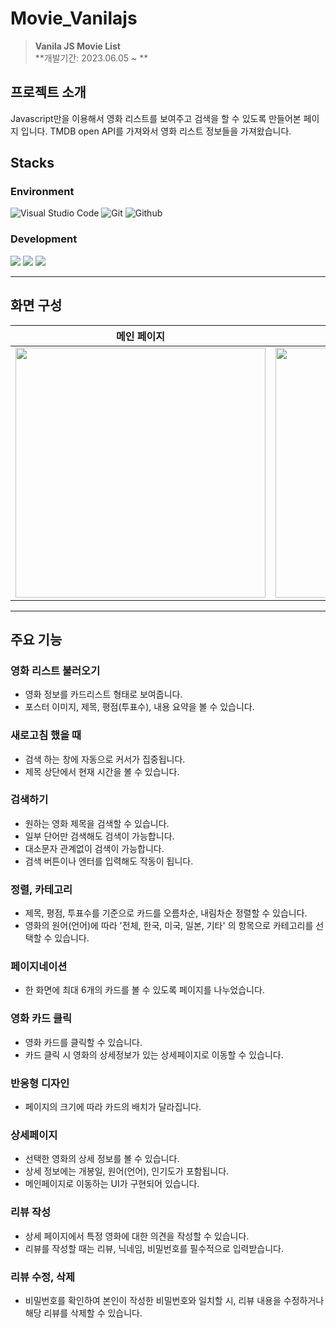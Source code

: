 # Movie_Vanilajs

> **Vanila JS Movie List** <br/> **개발기간: 2023.06.05 ~ **

## 프로젝트 소개

Javascript만을 이용해서 영화 리스트를 보여주고 검색을 할 수 있도록 만들어본 페이지 입니다.
TMDB open API를 가져와서 영화 리스트 정보들을 가져왔습니다.

## Stacks

### Environment

![Visual Studio Code](https://img.shields.io/badge/Visual%20Studio%20Code-007ACC?style=for-the-badge&logo=Visual%20Studio%20Code&logoColor=white)
![Git](https://img.shields.io/badge/Git-F05032?style=for-the-badge&logo=Git&logoColor=white)
![Github](https://img.shields.io/badge/GitHub-181717?style=for-the-badge&logo=GitHub&logoColor=white)

### Development

<img  src="https://img.shields.io/badge/html5-E34F26?style=for-the-badge&logo=html5&logoColor=white"> <img  src="https://img.shields.io/badge/css-1572B6?style=for-the-badge&logo=css3&logoColor=white"> <img  src="https://img.shields.io/badge/javascript-F7DF1E?style=for-the-badge&logo=javascript&logoColor=black">

---

## 화면 구성

|                                                      메인 페이지                                                       |                                                   검색했을 시 페이지                                                   |
| :--------------------------------------------------------------------------------------------------------------------: | :--------------------------------------------------------------------------------------------------------------------: |
| <img width="400" src="https://github.com/Hediar/Movie_Vanilajs/assets/72387948/92cedc67-7c55-41fe-94e3-eeef4545ecfb"/> | <img width="400" src="https://github.com/Hediar/Movie_Vanilajs/assets/72387948/831f572b-4848-4548-9fab-abf0d067f992"/> |

---

## 주요 기능

### 영화 리스트 불러오기

- 영화 정보를 카드리스트 형태로 보여줍니다.
- 포스터 이미지, 제목, 평점(투표수), 내용 요약을 볼 수 있습니다.

### 새로고침 했을 때

- 검색 하는 창에 자동으로 커서가 집중됩니다.
- 제목 상단에서 현재 시간을 볼 수 있습니다.

### 검색하기

- 원하는 영화 제목을 검색할 수 있습니다.
- 일부 단어만 검색해도 검색이 가능합니다.
- 대소문자 관계없이 검색이 가능합니다.
- 검색 버튼이나 엔터를 입력해도 작동이 됩니다.

### 정렬, 카테고리

- 제목, 평점, 투표수를 기준으로 카드를 오름차순, 내림차순 정렬할 수 있습니다.
- 영화의 원어(언어)에 따라 '전체, 한국,  미국, 일본, 기타' 의 항목으로 카테고리를 선택할 수 있습니다.

### 페이지네이션

- 한 화면에 최대 6개의 카드를 볼 수 있도록 페이지를 나누었습니다.

### 영화 카드 클릭

- 영화 카드를 클릭할 수 있습니다.
- 카드 클릭 시 영화의 상세정보가 있는 상세페이지로 이동할 수 있습니다.

### 반응형 디자인

- 페이지의 크기에 따라 카드의 배치가 달라집니다.

### 상세페이지

- 선택한 영화의 상세 정보를 볼 수 있습니다.
- 상세 정보에는 개봉일, 원어(언어), 인기도가 포함됩니다.
- 메인페이지로 이동하는 UI가 구현되어 있습니다.

### 리뷰 작성

- 상세 페이지에서 특정 영화에 대한 의견을 작성할 수 있습니다.
- 리뷰를 작성할 때는 리뷰, 닉네임, 비밀번호를 필수적으로 입력받습니다.

### 리뷰 수정, 삭제

- 비밀번호를 확인하여 본인이 작성한 비밀번호와 일치할 시, 리뷰 내용을 수정하거나 해당 리뷰를 삭제할 수 있습니다.

